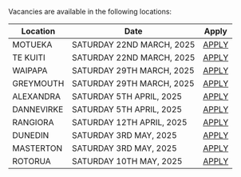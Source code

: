 Vacancies are available in the following locations:

| Location | Date | Apply |
|---|---|---|
|MOTUEKA|SATURDAY 22ND MARCH, 2025| [APPLY](mailto:tfaala@rgis.co.nz?subject=MOTUEKA%20-%20SATURDAY%2022ND%20MARCH) |
|TE KUITI|SATURDAY 22ND MARCH, 2025| [APPLY](mailto:tfaala@rgis.co.nz?subject=TE%20KUITI%20-%20SATURDAY%2022ND%20MARCH) |
|WAIPAPA|SATURDAY 29TH MARCH, 2025| [APPLY](mailto:tfaala@rgis.co.nz?subject=WAIPAPA%20-%20SATURDAY%2029TH%20MARCH) |
|GREYMOUTH|SATURDAY 29TH MARCH, 2025| [APPLY](mailto:tfaala@rgis.co.nz?subject=GREYMOUTH%20-%20SATURDAY%2029TH%20MARCH) |
|ALEXANDRA|SATURDAY 5TH APRIL, 2025| [APPLY](mailto:tfaala@rgis.co.nz?subject=ALEXANDRA%20-%20SATURDAY%205TH%20APRIL) |
|DANNEVIRKE|SATURDAY 5TH APRIL, 2025| [APPLY](mailto:tfaala@rgis.co.nz?subject=DANNEVIRKE%20-%20SATURDAY%205TH%20APRIL) |
|RANGIORA|SATURDAY 12TH APRIL, 2025| [APPLY](mailto:tfaala@rgis.co.nz?subject=RANGIORA%20-%20SATURDAY%2012TH%20APRIL) |
|DUNEDIN|SATURDAY 3RD MAY, 2025| [APPLY](mailto:tfaala@rgis.co.nz?subject=DUNEDIN%20-%20SATURDAY%203RD%20MAY) |
|MASTERTON|SATURDAY 3RD MAY, 2025| [APPLY](mailto:tfaala@rgis.co.nz?subject=MASTERTON%20-%20SATURDAY%203RD%20MAY) |
|ROTORUA|SATURDAY 10TH MAY, 2025 | [APPLY](mailto:tfaala@rgis.co.nz?subject=ROTORUA%20-%20SATURDAY%203RD%05MAY) |

